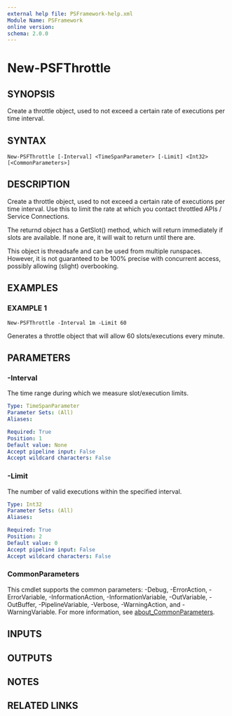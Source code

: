```yaml
---
external help file: PSFramework-help.xml
Module Name: PSFramework
online version:
schema: 2.0.0
---
```


# New-PSFThrottle

## SYNOPSIS
Create a throttle object, used to not exceed a certain rate of executions per time interval.

## SYNTAX

```
New-PSFThrottle [-Interval] <TimeSpanParameter> [-Limit] <Int32> [<CommonParameters>]
```

## DESCRIPTION
Create a throttle object, used to not exceed a certain rate of executions per time interval.
Use this to limit the rate at which you contact throttled APIs / Service Connections.

The returnd object has a GetSlot() method, which will return immediately if slots are available.
If none are, it will wait to return until there are.

This object is threadsafe and can be used from multiple runspaces.
However, it is not guaranteed to be 100% precise with concurrent access, possibly allowing (slight) overbooking.

## EXAMPLES

### EXAMPLE 1
```
New-PSFThrottle -Interval 1m -Limit 60
```

Generates a throttle object that will allow 60 slots/executions every minute.

## PARAMETERS

### -Interval
The time range during which we measure slot/execution limits.

```yaml
Type: TimeSpanParameter
Parameter Sets: (All)
Aliases:

Required: True
Position: 1
Default value: None
Accept pipeline input: False
Accept wildcard characters: False
```

### -Limit
The number of valid executions within the specified interval.

```yaml
Type: Int32
Parameter Sets: (All)
Aliases:

Required: True
Position: 2
Default value: 0
Accept pipeline input: False
Accept wildcard characters: False
```

### CommonParameters
This cmdlet supports the common parameters: -Debug, -ErrorAction, -ErrorVariable, -InformationAction, -InformationVariable, -OutVariable, -OutBuffer, -PipelineVariable, -Verbose, -WarningAction, and -WarningVariable. For more information, see [about_CommonParameters](http://go.microsoft.com/fwlink/?LinkID=113216).

## INPUTS

## OUTPUTS

## NOTES

## RELATED LINKS
